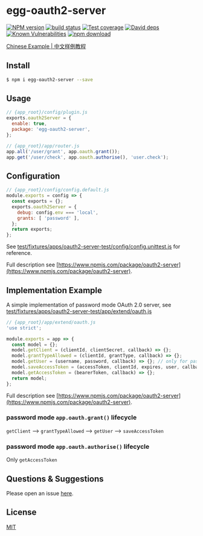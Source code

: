 # egg-oauth2-server

[![NPM version][npm-image]][npm-url]
[![build status][travis-image]][travis-url]
[![Test coverage][codecov-image]][codecov-url]
[![David deps][david-image]][david-url]
[![Known Vulnerabilities][snyk-image]][snyk-url]
[![npm download][download-image]][download-url]

[npm-image]: https://img.shields.io/npm/v/egg-oauth2-server.svg?style=flat-square
[npm-url]: https://npmjs.org/package/egg-oauth2-server
[travis-image]: https://img.shields.io/travis/Azard/egg-oauth2-server.svg?style=flat-square
[travis-url]: https://travis-ci.org/Azard/egg-oauth2-server
[codecov-image]: https://img.shields.io/codecov/c/github/Azard/egg-oauth2-server.svg?style=flat-square
[codecov-url]: https://codecov.io/github/Azard/egg-oauth2-server?branch=master
[david-image]: https://img.shields.io/david/Azard/egg-oauth2-server.svg?style=flat-square
[david-url]: https://david-dm.org/Azard/egg-oauth2-server
[snyk-image]: https://snyk.io/test/npm/egg-oauth2-server/badge.svg?style=flat-square
[snyk-url]: https://snyk.io/test/npm/egg-oauth2-server
[download-image]: https://img.shields.io/npm/dm/egg-oauth2-server.svg?style=flat-square
[download-url]: https://npmjs.org/package/egg-oauth2-server

<!--
Description here.
-->
[Chinese Example | 中文样例教程](https://cnodejs.org/topic/592b2aedba8670562a40f60b)

## Install

```bash
$ npm i egg-oauth2-server --save
```

## Usage

```js
// {app_root}/config/plugin.js
exports.oauth2Server = {
  enable: true,
  package: 'egg-oauth2-server',
};

// {app_root}/app/router.js
app.all('/user/grant', app.oauth.grant());
app.get('/user/check', app.oauth.authorise(), 'user.check');
```

## Configuration

```js
// {app_root}/config/config.default.js
module.exports = config => {
  const exports = {};
  exports.oauth2Server = {
    debug: config.env === 'local',
    grants: [ 'password' ],
  };
  return exports;
};
```

See [test/fixtures/apps/oauth2-server-test/config/config.unittest.js](test/fixtures/apps/oauth2-server-test/config/config.unittest.js) for reference.

Full description see [https://www.npmjs.com/package/oauth2-server](https://www.npmjs.com/package/oauth2-server).

## Implementation Example

A simple implementation of password mode OAuth 2.0 server, see [test/fixtures/apps/oauth2-server-test/app/extend/oauth.js](test/fixtures/apps/oauth2-server-test/app/extend/oauth.js)

```js
// {app_root}/app/extend/oauth.js
'use strict';

module.exports = app => {
  const model = {};
  model.getClient = (clientId, clientSecret, callback) => {};
  model.grantTypeAllowed = (clientId, grantType, callback) => {};
  model.getUser = (username, password, callback) => {}; // only for password mode
  model.saveAccessToken = (accessToken, clientId, expires, user, callback) => {};
  model.getAccessToken = (bearerToken, callback) => {};
  return model;
};
```

Full description see [https://www.npmjs.com/package/oauth2-server](https://www.npmjs.com/package/oauth2-server).

### password mode `app.oauth.grant()` lifecycle

`getClient` --> `grantTypeAllowed` --> `getUser` --> `saveAccessToken`

### password mode `app.oauth.authorise()` lifecycle

Only `getAccessToken`

## Questions & Suggestions

Please open an issue [here](https://github.com/Azard/egg-oauth2-server/issues).

## License

[MIT](LICENSE)
